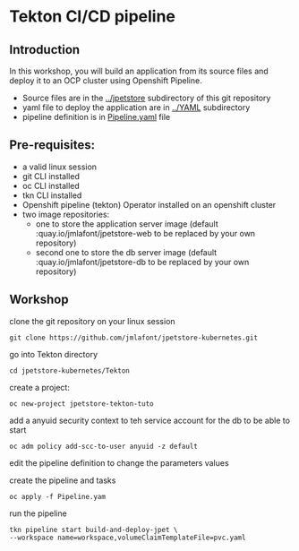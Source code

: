 # Tekton CI/CD pipeline

## Introduction

In this workshop, you will build an application from its source files and deploy it to an OCP cluster using Openshift Pipeline.

- Source files are in the [../jpetstore](../jpetstore) subdirectory of this git repository
- yaml file to deploy the application are in [../YAML](../YAML) subdirectory
- pipeline definition is in [Pipeline.yaml](Pipeline.yaml) file

## Pre-requisites:

- a valid linux session
- git CLI installed
- oc CLI installed
- tkn CLI installed
- Openshift pipeline (tekton) Operator installed on an openshift cluster 
- two image repositories:
  - one to store the application server image  (default :quay.io/jmlafont/jpetstore-web to be replaced by your own repository)
  - second one to store the db server image  (default :quay.io/jmlafont/jpetstore-db to be replaced by your own repository)



## Workshop

clone the git repository on your linux session

```
git clone https://github.com/jmlafont/jpetstore-kubernetes.git
```

go into Tekton directory

```
cd jpetstore-kubernetes/Tekton
```

create a project:

```
oc new-project jpetstore-tekton-tuto
```

add a anyuid security context to teh service account for the db to be able to start

```
oc adm policy add-scc-to-user anyuid -z default
```

edit the pipeline definition to change the parameters values

create the pipeline and tasks

```
oc apply -f Pipeline.yam
```

run the pipeline

```
tkn pipeline start build-and-deploy-jpet \
--workspace name=workspace,volumeClaimTemplateFile=pvc.yaml

```

